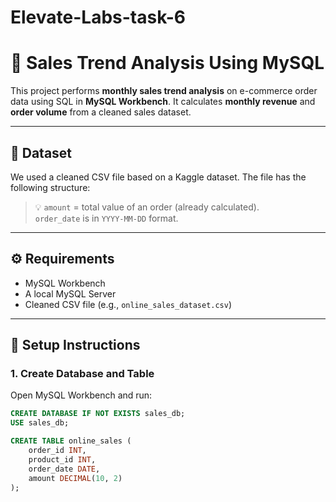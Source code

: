 # Elevate-Labs-task-6
# 🛒 Sales Trend Analysis Using MySQL

This project performs **monthly sales trend analysis** on e-commerce order data using SQL in **MySQL Workbench**. It calculates **monthly revenue** and **order volume** from a cleaned sales dataset.

---

## 📁 Dataset

We used a cleaned CSV file based on a Kaggle dataset. The file has the following structure:


> 💡 `amount` = total value of an order (already calculated).  
> `order_date` is in `YYYY-MM-DD` format.

---

## ⚙️ Requirements

- MySQL Workbench
- A local MySQL Server
- Cleaned CSV file (e.g., `online_sales_dataset.csv`)

---

## 🚀 Setup Instructions

### 1. Create Database and Table

Open MySQL Workbench and run:

```sql
CREATE DATABASE IF NOT EXISTS sales_db;
USE sales_db;

CREATE TABLE online_sales (
    order_id INT,
    product_id INT,
    order_date DATE,
    amount DECIMAL(10, 2)
);
